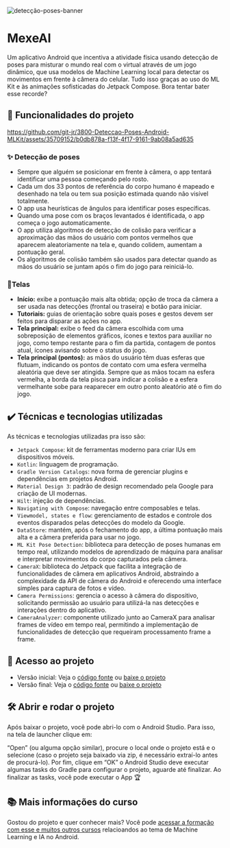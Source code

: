 ![detecção-poses-banner](https://github.com/git-jr/3800-Deteccao-Poses-Android-MLKit/assets/35709152/149c1e55-86a4-4519-9fee-388a8365fe94)

# MexeAI
Um aplicativo Android que incentiva a atividade física usando detecção de poses para misturar o mundo real com o virtual através de um jogo dinâmico, que usa modelos de Machine Learning local para detectar os movimentos em frente à câmera do celular. Tudo isso graças ao uso do ML Kit e às animações sofisticadas do Jetpack Compose.
Bora tentar bater esse recorde?


## 🔨 Funcionalidades do projeto
https://github.com/git-jr/3800-Deteccao-Poses-Android-MLKit/assets/35709152/b0db878a-f13f-4f17-9161-9ab08a5ad635



### ✨ Detecção de poses
- Sempre que alguém se posicionar em frente à câmera, o app tentará identificar uma pessoa começando pelo rosto.
- Cada um dos 33 pontos de referência do corpo humano é mapeado e desenhado na tela ou tem sua posição estimada quando não visível totalmente.
- O app usa heurísticas de ângulos para identificar poses específicas.
- Quando uma pose com os braços levantados é identificada, o app começa o jogo automaticamente.
- O app utiliza algoritmos de detecção de colisão para verificar a aproximação das mãos do usuário com pontos vermelhos que aparecem aleatoriamente na tela e, quando colidem, aumentam a pontuação geral.
- Os algoritmos de colisão também são usados para detectar quando as mãos do usuário se juntam após o fim do jogo para reiniciá-lo.


  
### 📱Telas
- **Início:** exibe a pontuação mais alta obtida; opção de troca da câmera a ser usada nas detecções (frontal ou traseira) e botão para iniciar.
- **Tutoriais:** guias de orientação sobre quais poses e gestos devem ser feitos para disparar as ações no app.
- **Tela principal:** exibe o feed da câmera escolhida com uma sobreposição de elementos gráficos, ícones e textos para auxiliar no jogo, como tempo restante para o fim da partida, contagem de pontos atual, ícones avisando sobre o status do jogo.
- **Tela principal (pontos):** as mãos do usuário têm duas esferas que flutuam, indicando os pontos de contato com uma esfera vermelha aleatória que deve ser atingida. Sempre que as mãos tocam na esfera vermelha, a borda da tela pisca para indicar a colisão e a esfera vermelhante sobe para reaparecer em outro ponto aleatório até o fim do jogo.


## ✔️ Técnicas e tecnologias utilizadas

As técnicas e tecnologias utilizadas pra isso são:

- `Jetpack Compose`: kit de ferramentas moderno para criar IUs em dispositivos móveis.
- `Kotlin`: linguagem de programação.
- `Gradle Version Catalogs`: nova forma de gerenciar plugins e dependências em projetos Android.
- `Material Design 3`: padrão de design recomendado pela Google para criação de UI modernas.
- `Hilt`: injeção de dependências.
- `Navigating with Compose`: navegação entre composables e telas.
- `Viewmodel, states e flow`: gerenciamento de estados e controle dos eventos disparados pelas detecções do modelo da Google.
- `DataStore`: mantém, após o fechamento do app, a última pontuação mais alta e a câmera preferida para usar no jogo.
- `ML Kit Pose Detection`: biblioteca para detecção de poses humanas em tempo real, utilizando modelos de aprendizado de máquina para analisar e interpretar movimentos do corpo capturados pela câmera.
- `CameraX`: biblioteca do Jetpack que facilita a integração de funcionalidades de câmera em aplicativos Android, abstraindo a complexidade da API de câmera do Android e oferecendo uma interface simples para captura de fotos e vídeo.
- `Camera Permissions`: gerencia o acesso à câmera do dispositivo, solicitando permissão ao usuário para utilizá-la nas detecções e interações dentro do aplicativo.
- `CameraAnalyzer`: componente utilizado junto ao CameraX para analisar frames de vídeo em tempo real, permitindo a implementação de funcionalidades de detecção que requeiram processamento frame a frame.


## 📁 Acesso ao projeto

- Versão inicial: Veja o [código fonte][codigo-inicial] ou [baixe o projeto][download-inicial]
- Versão final: Veja o [código fonte][codigo-final] ou [baixe o projeto][download-final]

## 🛠️ Abrir e rodar o projeto
Após baixar o projeto, você pode abri-lo com o Android Studio. Para isso, na tela de launcher clique em:

“Open” (ou alguma opção similar), procure o local onde o projeto está e o selecione (caso o projeto seja baixado via zip, é necessário extraí-lo antes de procurá-lo). Por fim, clique em “OK” o Android Studio deve executar algumas tasks do Gradle para configurar o projeto, aguarde até finalizar. Ao finalizar as tasks, você pode executar o App 🏆


## 📚 Mais informações do curso

Gostou do projeto e quer conhecer mais? Você pode [acessar a formação com esse e muitos outros cursos](https://www.alura.com.br/formacao-android-ia-google-ml-kit) relacioandos ao tema de Machine Learning e IA no Android.

[codigo-inicial]: https://github.com/alura-cursos/3800-Deteccao-Poses-Android-MLKit/commits/projeto-inicial/
[download-inicial]: https://github.com/alura-cursos/3800-Deteccao-Poses-Android-MLKit/archive/refs/heads/projeto-inicial.zip

[codigo-final]: https://github.com/alura-cursos/3800-Deteccao-Poses-Android-MLKit/commits/aula-5/
[download-final]: https://github.com/alura-cursos/3800-Deteccao-Poses-Android-MLKit/archive/refs/heads/aula-5.zip

